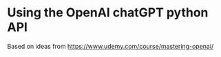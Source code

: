 # Using the OpenAI chatGPT python API
Based on ideas from https://www.udemy.com/course/mastering-openai/